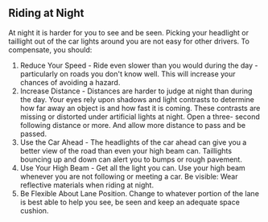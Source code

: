 ## Riding at Night
At night it is harder for you to see and be seen. Picking your headlight or taillight out of the car lights around you are not easy for other drivers. To compensate, you should:
1. Reduce Your Speed - Ride even slower than you would during the day - particularly on roads you don't know well. This will increase your chances of avoiding a hazard.
2. Increase Distance - Distances are harder to judge at night than during the day. Your eyes rely upon shadows and light contrasts to determine how far away an object is and how fast it is coming. These contrasts are missing or distorted under artificial lights at night. Open a three- second following distance or more. And allow more distance to pass and be passed.
3. Use the Car Ahead - The headlights of the car ahead can give you a better view of the road than even your high beam can. Taillights bouncing up and down can alert you to bumps or rough pavement.
4. Use Your High Beam - Get all the light you can. Use your high beam whenever you are not following or meeting a car. Be visible: Wear reflective materials when riding at night.
5. Be Flexible About Lane Position. Change to whatever portion of the lane is best able to help you see, be seen and keep an adequate space cushion.